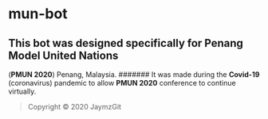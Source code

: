 # mun-bot

## This bot was designed specifically for Penang Model United Nations 
(**PMUN 2020**)
Penang, Malaysia. 
####### It was made during the **Covid-19** (coronavirus) pandemic to allow **PMUN 2020** conference to continue virtually. 

> Copyright © 2020 JaymzGit
